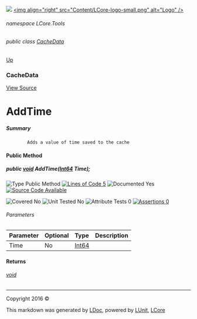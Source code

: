 ![](Content/LCore-banner-small.png "")
[&lt;img align=&quot;right&quot; src=&quot;Content/LCore-logo-small.png&quot; alt=&quot;Logo&quot; /&gt;](../README.md)

###### namespace LCore.Tools

###### public class [CacheData](docs/CacheData.md)
[Up](docs/CacheData.md)

### CacheData
[View Source](Tools/CacheData.cs)

# AddTime

##### Summary

            Adds a value of time saved to the cache
            

#### Public Method

##### public <a href="https://msdn.microsoft.com/en-us/library/system.void.aspx" alt="">void</a> AddTime(<a href="https://msdn.microsoft.com/en-us/library/system.int64.aspx" alt="">Int64</a> Time);

![Type Public Method](http://b.repl.ca/v1/Type-Public%20Method-blue.png "") [![Lines of Code 5](http://b.repl.ca/v1/Lines%20of%20Code-5-blue.png "")](Tools/CacheData.cs#L28)    ![Documented Yes](http://b.repl.ca/v1/Documented-Yes-brightgreen.png "") [![Source Code Available](http://b.repl.ca/v1/Source%20Code-Available-brightgreen.png "")](Tools/CacheData.cs#L28)

![Covered No](http://b.repl.ca/v1/Covered-No-red.png "") ![Unit Tested No](http://b.repl.ca/v1/Unit%20Tested-No-lightgrey.png "") ![Attribute Tests 0](http://b.repl.ca/v1/Attribute%20Tests-0-lightgrey.png "") [![Assertions 0](http://b.repl.ca/v1/Assertions-0-lightgrey.png "")](Tools/CacheData.cs)

###### Parameters

Parameter | Optional | Type | Description
:---  | :---  | :---  | :--- 
Time | No | [Int64](https://msdn.microsoft.com/en-us/library/system.int64.aspx) | 


#### Returns

###### [void](https://msdn.microsoft.com/en-us/library/system.void.aspx)



---

Copyright 2016 &copy; [](../README.md) [](../TableOfContents.md)

This markdown was generated by [LDoc](https://github.com/CodeSingularity/LDoc), powered by [LUnit](https://github.com/CodeSingularity/LUnit), [LCore](https://github.com/CodeSingularity/LCore)
